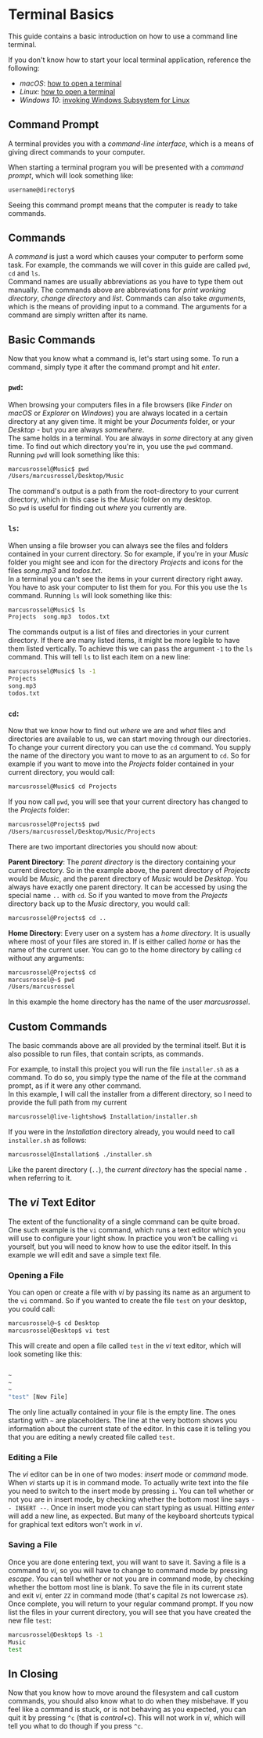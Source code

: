 # Terminal Basics

This guide contains a basic introduction on how to use a command line terminal.

If you don't know how to start your local terminal application, reference the following:
* _macOS_: [how to open a terminal](https://www.wikihow.com/Open-a-Terminal-Window-in-Mac)
* _Linux_: [how to open a terminal](https://www.lifewire.com/ways-to-open-a-terminal-console-window-using-ubuntu-4075024)
* _Windows 10_: [invoking Windows Subsystem for Linux](https://devblogs.microsoft.com/commandline/a-guide-to-invoking-wsl/)

## Command Prompt

A terminal provides you with a _command-line interface_, which is a means of giving direct commands to your computer.

When starting a terminal program you will be presented with a _command prompt_, which will look something like:

```bash
username@directory$
```

Seeing this command prompt means that the computer is ready to take commands.

## Commands

A _command_ is just a word which causes your computer to perform some task. For example, the commands we will cover in this guide are called `pwd`, `cd` and `ls`.  
Command names are usually abbreviations as you have to type them out manually. The commands above are abbreviations for _print working directory_, _change directory_ and _list_.
Commands can also take _arguments_, which is the means of providing input to a command. The arguments for a command are simply written after its name.

## Basic Commands

Now that you know what a command is, let's start using some.
To run a command, simply type it after the command prompt and hit _enter_.

### `pwd`:
When browsing your computers files in a file browsers (like _Finder_ on _macOS_ or _Explorer_ on _Windows_) you are always located in a certain directory at any given time. It might be your _Documents_ folder, or your _Desktop_ - but you are always _somewhere_.  
The same holds in a terminal. You are always in _some_ directory at any given time. To find out which directory you're in, you use the `pwd` command. Running `pwd` will look something like this:

```bash
marcusrossel@Music$ pwd
/Users/marcusrossel/Desktop/Music
```

The command's output is a path from the root-directory to your current directory, which in this case is the _Music_ folder on my desktop.  
So `pwd` is useful for finding out _where_ you currently are.

### `ls`:
When unsing a file browser you can always see the files and folders contained in your current directory. So for example, if you're in your _Music_ folder you might see and icon for the directory _Projects_ and icons for the files _song.mp3_ and _todos.txt_.  
In a terminal you can't see the items in your current directory right away. You have to ask your computer to list them for you. For this you use the `ls` command. Running `ls` will look something like this:

```bash
marcusrossel@Music$ ls
Projects  song.mp3  todos.txt
```

The commands output is a list of files and directories in your current directory. If there are many listed items, it might be more legible to have them listed vertically. To achieve this we can pass the argument `-1` to the `ls` command. This will tell `ls` to list each item on a new line:

```bash
marcusrossel@Music$ ls -1
Projects
song.mp3
todos.txt
```

### `cd`:

Now that we know how to find out _where_ we are and _what_ files and directories are available to us, we can start moving through our directories.
To change your current directory you can use the `cd` command. You supply the name of the directory you want to move to as an argument to `cd`. So for example if you want to move into the _Projects_ folder contained in your current directory, you would call:

```bash
marcusrossel@Music$ cd Projects
```

If you now call `pwd`, you will see that your current directory has changed to the _Projects_ folder:

```bash
marcusrossel@Projects$ pwd
/Users/marcusrossel/Desktop/Music/Projects
```

There are two important directories you should now about:

**Parent Directory**: The _parent directory_ is the directory containing your current directory. So in the example above, the parent directory of _Projects_ would be _Music_, and the parent directory of _Music_ would be _Desktop_. You always have exactly one parent directory. It can be accessed by using the special name `..` with `cd`. So if you wanted to move from the _Projects_ directory back up to the _Music_ directory, you would call:

```bash
marcusrossel@Projects$ cd ..
```

**Home Directory**: Every user on a system has a _home directory_. It is usually where most of your files are stored in. If is either called _home_ or has the name of the current user. You can go to the home directory by calling `cd` without any arguments:

```bash
marcusrossel@Projects$ cd
marcusrossel@~$ pwd
/Users/marcusrossel
```

In this example the home directory has the name of the user _marcusrossel_.

## Custom Commands

The basic commands above are all provided by the terminal itself. But it is also possible to run files, that contain scripts, as commands.

For example, to install this project you will run the file `installer.sh` as a command. To do so, you simply type the name of the file at the command prompt, as if it were any other command.  
In this example, I will call the installer from a different directory, so I need to provide the full path from my current

```bash
marcusrossel@live-lightshow$ Installation/installer.sh
```

If you were in the _Installation_ directory already, you would need to call `installer.sh` as follows:

```bash
marcusrossel@Installation$ ./installer.sh
```

Like the parent directory (`..`), the _current directory_ has the special name `.` when referring to it.

## The _vi_ Text Editor

The extent of the functionality of a single command can be quite broad. One such example is the `vi` command, which runs a text editor which you will use to configure your light show. In practice you won't be calling `vi` yourself, but you will need to know how to use the editor itself.
In this example we will edit and save a simple text file.  

### Opening a File

You can open or create a file with _vi_ by passing its name as an argument to the `vi` command. So if you wanted to create the file `test` on your desktop, you could call:

```bash
marcusrossel@~$ cd Desktop
marcusrossel@Desktop$ vi test
```

This will create and open a file called `test` in the _vi_ text editor, which will look someting like this:

```bash

~
~
~
"test" [New File]
```

The only line actually contained in your file is the empty line. The ones starting with `~` are placeholders. The line at the very bottom shows you information about the current state of the editor. In this case it is telling you that you are editing a newly created file called `test`.

### Editing a File

The _vi_ editor can be in one of two modes: _insert_ mode or _command_ mode.
When _vi_ starts up it is in command mode. To actually write text into the file you need to switch to the insert mode by pressing `i`. You can tell whether or not you are in insert mode, by checking whether the bottom most line says `-- INSERT --`.
Once in insert mode you can start typing as usual. Hitting _enter_ will add a new line, as expected. But many of the keyboard shortcuts typical for graphical text editors won't work in _vi_.

### Saving a File

Once you are done entering text, you will want to save it. Saving a file is a command to _vi_, so you will have to change to command mode by pressing _escape_. You can tell whether or not you are in command mode, by checking whether the bottom most line is blank.
To save the file in its current state and exit _vi_, enter `ZZ`  in command mode (that's capital `Z`s not lowercase `z`s).
Once complete, you will return to your regular command prompt. If you now list the files in your current directory, you will see that you have created the new file `test`:

```bash
marcusrossel@Desktop$ ls -1
Music
test
```

## In Closing

Now that you know how to move around the filesystem and call custom commands, you should also know what to do when they misbehave.
If you feel like a command is stuck, or is not behaving as you expected, you can quit it by pressing `^c` (that is _control_+c).
This will not work in _vi_, which will tell you what to do though if you press `^c`.
